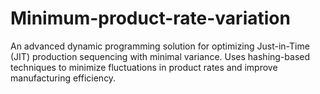 # Minimum-product-rate-variation
An advanced dynamic programming solution for optimizing Just-in-Time (JIT) production sequencing with minimal variance. Uses hashing-based techniques to minimize fluctuations in product rates and improve manufacturing efficiency.
